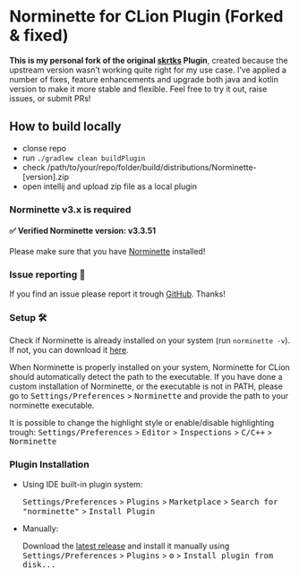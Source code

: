 # Norminette for CLion Plugin (Forked & fixed)

**This is my personal fork of the original [skrtks](https://github.com/skrtks/norminette) Plugin**, created because the upstream version wasn’t working quite right 
for my use case. I’ve applied a number of fixes, feature enhancements and upgrade both java and kotlin version to make it more stable and flexible. 
Feel free to try it out, raise issues, or submit PRs!

## How to build locally

- clonse repo
- run `./gradlew clean buildPlugin`
- check /path/to/your/repo/folder/build/distributions/Norminette-[version].zip
- open intellij and upload zip file as a local plugin


[//]: # (![Build]&#40;https://github.com/skrtks/norminette/workflows/Build/badge.svg&#41;)

[//]: # ([![Version]&#40;https://img.shields.io/jetbrains/plugin/v/17190-norminette.svg&#41;]&#40;https://plugins.jetbrains.com/plugin/17190-norminette&#41;)

[//]: # ([![Downloads]&#40;https://img.shields.io/jetbrains/plugin/d/17190-norminette.svg&#41;]&#40;https://plugins.jetbrains.com/plugin/17190-norminette&#41;)

<!-- Plugin description -->

### Norminette v3.x is required
#### ✅ Verified Norminette version: v3.3.51
Please make sure that you have [Norminette](https://github.com/42School/norminette) installed!

### Issue reporting 🔬
If you find an issue please report it trough [GitHub](https://github.com/skrtks/norminette/issues/new/choose). Thanks!

### Setup 🛠
Check if Norminette is already installed on your system (run `norminette -v`). 
If not, you can download it [here](https://github.com/42School/norminette). 

When Norminette is properly installed on your system, Norminette for CLion should automatically detect the path to the executable.
If you have done a custom installation of Norminette, or the executable is not in PATH, please go to <kbd>Settings/Preferences</kbd> > <kbd>Norminette</kbd> 
and provide the path to your norminette executable.

It is possible to change the highlight style or enable/disable highlighting trough:
<kbd>Settings/Preferences</kbd> > <kbd>Editor</kbd> > <kbd>Inspections</kbd> > <kbd>C/C++</kbd> > <kbd>Norminette</kbd>

<!-- Plugin description end -->

### Plugin Installation

- Using IDE built-in plugin system:
  
  <kbd>Settings/Preferences</kbd> > <kbd>Plugins</kbd> > <kbd>Marketplace</kbd> > <kbd>Search for "norminette"</kbd> >
  <kbd>Install Plugin</kbd>
  
- Manually:

  Download the [latest release](https://github.com/skrtks/norminette/releases/latest) and install it manually using
  <kbd>Settings/Preferences</kbd> > <kbd>Plugins</kbd> > <kbd>⚙️</kbd> > <kbd>Install plugin from disk...</kbd>

